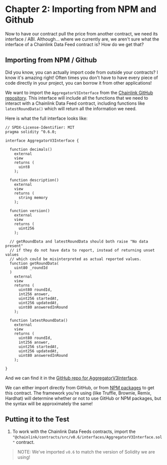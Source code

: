 # Chapter 2: Importing from NPM and Github

Now to have our contract pull the price from another contract, we need its interface / ABI. Although... where we currently are, we aren't sure what the interface of a Chainlink Data Feed contract is? How do we get that?

## Importing from NPM / Github

Did you know, you can actually import code from outside your contracts? I know it's amazing right! Often times you don't have to have every piece of code directly in your project, you can borrow it from other applications!

We want to import the `AggregatorV3Interface` from the [Chainlink GitHub repository](https://github.com/smartcontractkit/chainlink). This interface will include all the functions that we need to interact with a Chainlink Data Feed contract, including functions like `latestRoundData()` which will return all the information we need.

Here is what the full interface looks like:

```
// SPDX-License-Identifier: MIT
pragma solidity ^0.6.0;

interface AggregatorV3Interface {

  function decimals()
    external
    view
    returns (
      uint8
    );

  function description()
    external
    view
    returns (
      string memory
    );

  function version()
    external
    view
    returns (
      uint256
    );

  // getRoundData and latestRoundData should both raise "No data present"
  // if they do not have data to report, instead of returning unset values
  // which could be misinterpreted as actual reported values.
  function getRoundData(
    uint80 _roundId
  )
    external
    view
    returns (
      uint80 roundId,
      int256 answer,
      uint256 startedAt,
      uint256 updatedAt,
      uint80 answeredInRound
    );

  function latestRoundData()
    external
    view
    returns (
      uint80 roundId,
      int256 answer,
      uint256 startedAt,
      uint256 updatedAt,
      uint80 answeredInRound
    );

}

```

And we can find it in the [GitHub repo for AggregatorV3Interface](https://github.com/smartcontractkit/chainlink/blob/master/contracts/src/v0.6/interfaces/AggregatorV3Interface.sol).

We can either import directly from GitHub, or from [NPM packages](https://www.npmjs.com/package/@chainlink/contracts) to get this contract. The framework you're using (like Truffle, Brownie, Remix, Hardhat) will determine whether or not to use GitHub or NPM packages, but the syntax will be approximately the same!

## Putting it to the Test

1.  To work with the Chainlink Data Feeds contracts, import the `"@chainlink/contracts/src/v0.6/interfaces/AggregatorV3Interface.sol"` contract.

> NOTE: We've imported `v0.6` to match the version of Solidity we are using!
